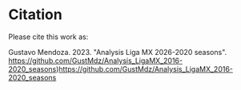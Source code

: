 # Citation

Please cite this work as:

Gustavo Mendoza. 2023. "Analysis Liga MX 2026-2020 seasons". https://github.com/GustMdz/Analysis_LigaMX_2016-2020_seasons)https://github.com/GustMdz/Analysis_LigaMX_2016-2020_seasons
